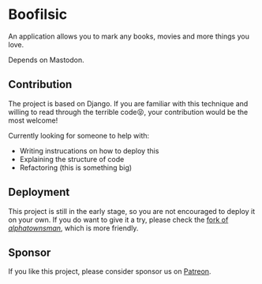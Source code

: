 # Boofilsic
An application allows you to mark any books, movies and more things you love. 

Depends on Mastodon.

## Contribution
The project is based on Django. If you are familiar with this technique and willing to read through the terrible code😝, your contribution would be the most welcome!

Currently looking for someone to help with:
- Writing instrucations on how to deploy this
- Explaining the structure of code
- Refactoring (this is something big)

## Deployment
This project is still in the early stage, so you are not encouraged to deploy it on your own. If you do want to give it a try, please check the [fork of *alphatownsman*](https://github.com/alphatownsman/boofilsic), which is more friendly.

## Sponsor
If you like this project, please consider sponsor us on [Patreon](https://patreon.com/tertius).